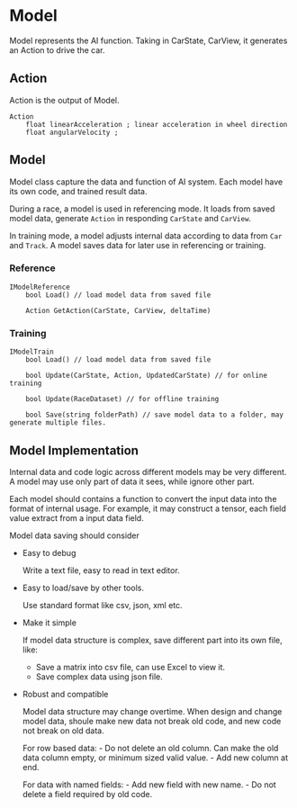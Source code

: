 # Model

Model represents the AI function. Taking in CarState, CarView, it generates an Action to drive the car.

## Action

Action is the output of Model. 

``` 
Action
    float linearAcceleration ; linear acceleration in wheel direction
    float angularVelocity ; 
```



## Model

Model class capture the data and function of AI system. Each model have its own code, and trained result data. 

During a race, a model is used in referencing mode. It loads from saved model data, generate ```Action``` in responding ```CarState``` and ```CarView```.

In training mode, a model adjusts internal data according to data from ```Car``` and ```Track```. A model saves  data for later use in referencing or training.


### Reference 

``` 
IModelReference
    bool Load() // load model data from saved file

    Action GetAction(CarState, CarView, deltaTime)
```

### Training

```
IModelTrain
    bool Load() // load model data from saved file

    bool Update(CarState, Action, UpdatedCarState) // for online training

    bool Update(RaceDataset) // for offline training

    bool Save(string folderPath) // save model data to a folder, may generate multiple files. 
```



## Model Implementation

Internal data and code logic across different models may be very different. A model may use only part of data it sees, while ignore other part.

Each model should contains a function to convert the input data into the format of internal usage. For example, it may construct a tensor, each field value extract from a input data field.

Model data saving should consider
- Easy to debug

    Write a text file, easy to read in text editor.

- Easy to load/save by other tools.
    
    Use standard format like csv, json, xml etc.

- Make it simple

    If model data structure is complex, save different part into its own file, like:
    
    - Save a matrix into csv file, can use Excel to view it.
    - Save complex data using json file.

- Robust and compatible

    Model data structure may change overtime. When design and change model data, shoule make new data not break old code, and new code not break on old data. 
    
    For row based data:
        - Do not delete an old column. Can make the old data column empty, or minimum sized valid value.
        - Add new column at end. 

    For data with named fields:
        - Add new field with new name.
        - Do not delete a field required by old code.
